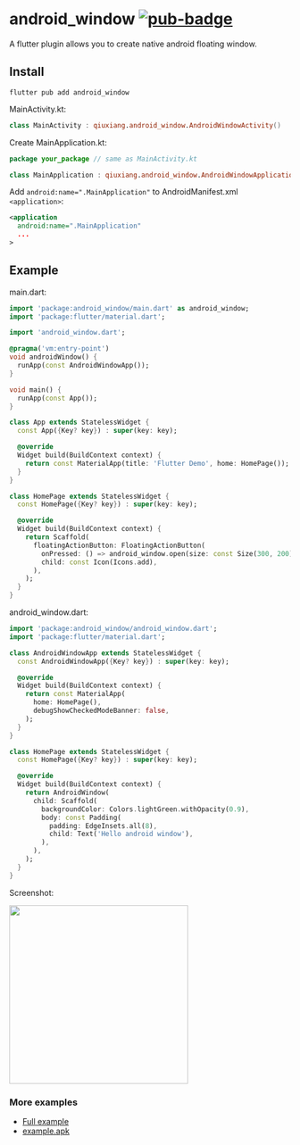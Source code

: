 # android_window [![pub-badge]][pub]

A flutter plugin allows you to create native android floating window.

## Install

```
flutter pub add android_window
```

MainActivity.kt:

```kotlin
class MainActivity : qiuxiang.android_window.AndroidWindowActivity()
```

Create MainApplication.kt:

```kotlin
package your_package // same as MainActivity.kt

class MainApplication : qiuxiang.android_window.AndroidWindowApplication()
```

Add `android:name=".MainApplication"` to AndroidManifest.xml `<application>`:

```xml
<application
  android:name=".MainApplication"
  ...
>
```

## Example

main.dart:

```dart
import 'package:android_window/main.dart' as android_window;
import 'package:flutter/material.dart';

import 'android_window.dart';

@pragma('vm:entry-point')
void androidWindow() {
  runApp(const AndroidWindowApp());
}

void main() {
  runApp(const App());
}

class App extends StatelessWidget {
  const App({Key? key}) : super(key: key);

  @override
  Widget build(BuildContext context) {
    return const MaterialApp(title: 'Flutter Demo', home: HomePage());
  }
}

class HomePage extends StatelessWidget {
  const HomePage({Key? key}) : super(key: key);

  @override
  Widget build(BuildContext context) {
    return Scaffold(
      floatingActionButton: FloatingActionButton(
        onPressed: () => android_window.open(size: const Size(300, 200)),
        child: const Icon(Icons.add),
      ),
    );
  }
}
```

android_window.dart:

```dart
import 'package:android_window/android_window.dart';
import 'package:flutter/material.dart';

class AndroidWindowApp extends StatelessWidget {
  const AndroidWindowApp({Key? key}) : super(key: key);

  @override
  Widget build(BuildContext context) {
    return const MaterialApp(
      home: HomePage(),
      debugShowCheckedModeBanner: false,
    );
  }
}

class HomePage extends StatelessWidget {
  const HomePage({Key? key}) : super(key: key);

  @override
  Widget build(BuildContext context) {
    return AndroidWindow(
      child: Scaffold(
        backgroundColor: Colors.lightGreen.withOpacity(0.9),
        body: const Padding(
          padding: EdgeInsets.all(8),
          child: Text('Hello android window'),
        ),
      ),
    );
  }
}
```

Screenshot:

<img  width=320 src=https://user-images.githubusercontent.com/1709072/136494923-fd9f10bb-aa1e-4365-bece-f595bc913ebf.png>

### More examples

- [Full example](https://github.com/qiuxiang/flutter-android-window/tree/main/example)
- [example.apk](https://github.com/qiuxiang/flutter-android-window/releases/download/latest/example.apk)

[](https://user-images.githubusercontent.com/1709072/136388895-4b576f60-f00e-4188-ae74-dd4a3da9beca.mp4)

[pub]: https://pub.dartlang.org/packages/android_window
[pub-badge]: https://img.shields.io/pub/v/android_window.svg
